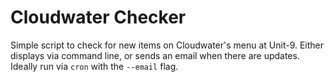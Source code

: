 # Cloudwater Checker

Simple script to check for new items on Cloudwater's menu at Unit-9. Either
displays via command line, or sends an email when there are updates. Ideally run
via `cron` with the `--email` flag.
